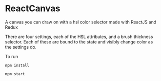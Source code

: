 # ReactCanvas
 A canvas you can draw on with a hsl color selector made with ReactJS and Redux
 
 There are four settings, each of the HSL attributes, and a brush thickness selector.
 Each of these are bound to the state and visibly change color as the settings do.
 
 To run
 ```
 npm install
 
npm start
```
